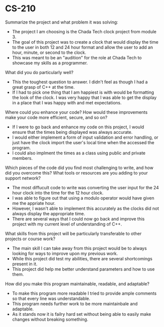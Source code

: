 # CS-210

Summarize the project and what problem it was solving:

- The project I am choosing is the Chada Tech clock project from module 3.
- The goal of this project was to create a clock that would display the time to the user in both 12 and 24 hour format and allow the user to add an hour, minute, or second to the clock.
- This was meant to be an "audition" for the role at Chada Tech to showcase my skills as a programmer.

What did you do particularly well?

- This the toughest question to answer. I didn't feel as though I had a great grasp of C++ at the time.
- If I had to pick one thing that I am happiest is with would be formatting the look of the clock. I was very happy that I was able to get the display in a place that I was happy with and met expectations. 

Where could you enhance your code? How would these improvements make your code more efficient, secure, and so on?

- If I were to go back and enhance my code on this project, I would ensure that the times being displayed was always accurate.
- I would either implement a form of input validation and error handling, or just have the clock import the user's local time when the accessed the program.
- I could also implment the times as a class using public and private members.

Which pieces of the code did you find most challenging to write, and how did you overcome this? What tools or resources are you adding to your support network?

- The most diffucult code to write was converting the user input for the 24 hour clock into the time for the 12 hour clock.
- I was able to figure out that using a modulo operator would have given me the appriate hour.
- However, I wasn't able to implement this accurately as the clocks did not always display the appropriate time.
- There are several ways that I could now go back and improve this project with my current level of understanding of C++.

What skills from this project will be particularly transferable to other projects or course work?

- The main skill I can take away from this project would be to always looking for ways to improve upon my previous work.
- While this project did test my abilities, there are several shortcomings present in it.
- This project did help me better understand parameters and how to use them. 

How did you make this program maintainable, readable, and adaptable?

- To make this program more readable I tried to provide ample comments so that every line was understandable.
- This program needs further work to be more maintainbale and adaptable.
- As it stands now it is failry hard set without being able to easily make changes without breaking something.
